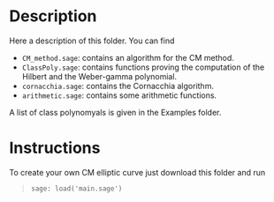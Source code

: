 # Description

Here a description of this folder. You can find 
  - `CM_method.sage`: contains an algorithm for the CM method.
  - `ClassPoly.sage`: contains functions proving the computation of the Hilbert and the Weber-gamma polynomial.
  - `cornacchia.sage`: contains the Cornacchia algorithm.
  - `arithmetic.sage`: contains some arithmetic functions.

A list of class polynomyals is given in the Examples folder.

# Instructions

To create your own CM elliptic curve just download this folder and run

> `sage: load('main.sage')`


